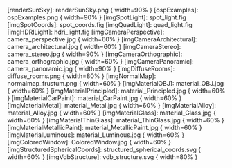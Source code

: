 [imgTutorial1]: tutorial_firstframe.png
[imgTutorial2]: tutorial_accumulatedframe.png
[renderSunSky]: renderSunSky.png { width=90% }
[ospExamples]: ospExamples.png { width=90% }
[imgSpotLight]: spot_light.fig
[imgSpotCoords]: spot_coords.fig
[imgQuadLight]: quad_light.fig
[imgHDRILight]: hdri_light.fig
[imgCameraPerspective]: camera_perspective.jpg { width=60% }
[imgCameraArchitectural]: camera_architectural.jpg { width=60% }
[imgCameraStereo]: camera_stereo.jpg { width=90% }
[imgCameraOrthographic]: camera_orthographic.jpg { width=60% }
[imgCameraPanoramic]: camera_panoramic.jpg { width=90% }
[imgDiffuseRooms]: diffuse_rooms.png { width=80% }
[imgNormalMap]: normalmap_frustum.png { width=60% }
[imgMaterialOBJ]: material_OBJ.jpg { width=60% }
[imgMaterialPrincipled]: material_Principled.jpg { width=60% }
[imgMaterialCarPaint]: material_CarPaint.jpg { width=60% }
[imgMaterialMetal]: material_Metal.jpg { width=60% }
[imgMaterialAlloy]: material_Alloy.jpg { width=60% }
[imgMaterialGlass]: material_Glass.jpg { width=60% }
[imgMaterialThinGlass]: material_ThinGlass.jpg { width=60% }
[imgMaterialMetallicPaint]: material_MetallicPaint.jpg { width=60% }
[imgMaterialLuminous]: material_Luminous.jpg { width=60% }
[imgColoredWindow]: ColoredWindow.jpg { width=60% }
[imgStructuredSphericalCoords]: structured_spherical_coords.svg { width=60% }
[imgVdbStructure]: vdb_structure.svg { width=80% }

